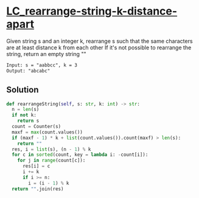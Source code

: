 # [LC_rearrange-string-k-distance-apart](https://leetcode.com/problems/rearrange-string-k-distance-apart)

Given string s and an integer k, rearrange s such that the same characters are at least distance k from each other
If it's not possible to rearrange the string, return an empty string ""


```txt
Input: s = "aabbcc", k = 3
Output: "abcabc"
```

## Solution

```py
def rearrangeString(self, s: str, k: int) -> str:
  n = len(s)
  if not k:
    return s
  count = Counter(s)
  maxf = max(count.values())
  if (maxf - 1) * k + list(count.values()).count(maxf) > len(s):
    return ""
  res, i = list(s), (n - 1) % k
  for c in sorted(count, key = lambda i: -count[i]):
    for j in range(count[c]):
      res[i] = c
      i += k
      if i >= n:
        i = (i - 1) % k
  return "".join(res)
```
